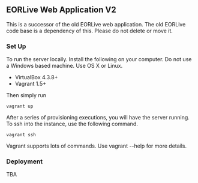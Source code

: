 ## EORLive Web Application V2 ##

This is a successor of the old EORLive web application. The old EORLive code base is a dependency of this. Please do not delete or move it.

### Set Up ###

To run the server locally. Install the following on your computer. Do not use a Windows based machine. Use OS X or Linux.

- VirtualBox 4.3.8+
- Vagrant 1.5+

Then simply run

```
vagrant up
```

After a series of provisioning executions, you will have the server running.
To ssh into the instance, use the following command.
```
vagrant ssh

```

Vagrant supports lots of commands. Use vagrant --help for more details.


### Deployment ###

TBA
